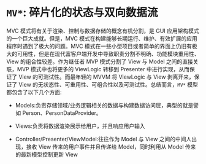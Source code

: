 # `MV*`: 碎片化的状态与双向数据流

MVC 模式将有关于渲染、控制与数据存储的概念有机分割，是 GUI 应用架构模式的一个巨大成就。但是，MVC 模式在构建能够长期运行、维护、有效扩展的应用程序时遇到了极大的问题。MVC 模式在一些小型项目或者简单的界面上仍旧有极大的可用性，但是在现代富客户端开发中导致职责分割不明确、功能模块重用性、View 的组合性较差。作为继任者 MVP 模式分割了 View 与 Model 之间的直接关联，MVP 模式中也将更多的 ViewLogic 转移到 Presenter 中进行实现，从而保证了 View 的可测试性。而最年轻的 MVVM 将 ViewLogic 与 View 剥离开来，保证了 View 的无状态性、可重用性、可组合性以及可测试性。总结而言，`MV*` 模型都包含了以下几个方面:

- Models:负责存储领域/业务逻辑相关的数据与构建数据访问层，典型的就是譬如 Person、PersonDataProvider。

- Views:负责将数据渲染展示给用户，并且响应用户输入

- Controller/Presenter/ViewModel:往往作为 Model 与 View 之间的中间人出现，接收 View 传来的用户事件并且传递给 Model，同时利用从 Model 传来的最新模型控制更新 View
